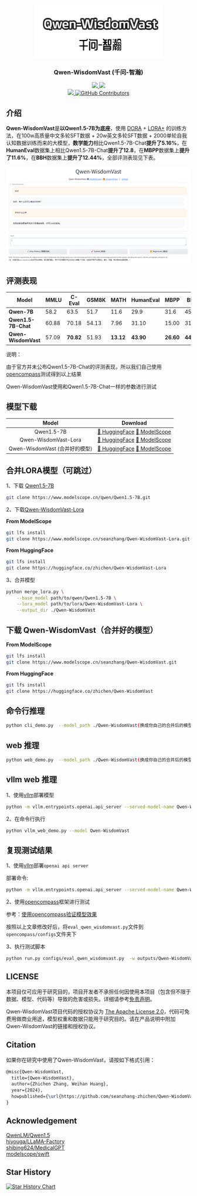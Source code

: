 <p align="center">
<a href='https://huggingface.co/spaces/zhichen'>
<img src='./images/logo.png'>
</a>
</p>

<div align="center">
  <p align="center">
    <h3> Qwen-WisdomVast (千问-智瀚)</h3>

<p align="center">
      <a href='https://huggingface.co/zhichen'>
        <img src='https://img.shields.io/badge/%F0%9F%A4%97%20HuggingFace-Qwen%20WisdomVast-yellow'>
      </a>
      <a href='https://modelscope.cn/profile/seanzhang'>
        <img src='https://img.shields.io/badge/🤖 ModelScope-Qwen%20WisdomVast-blue'>
      </a>
      <br>
      <a href=href="https://github.com/seanzhang-zhichen/Qwen-WisdomVast/stargazers">
        <img src="https://img.shields.io/github/stars/seanzhang-zhichen/Qwen-WisdomVast?color=ccf">
      </a>
      <a href="https://github.com/seanzhang-zhichen/Qwen-WisdomVast/blob/main/LICENSE">
        <img alt="GitHub Contributors" src="https://img.shields.io/badge/license-Apache%202.0-blue.svg" />
      </a>
</p>
</div>


## 介绍

**Qwen-WisdomVast**是**以Qwen1.5-7B为底座**，使用 [DORA](https://arxiv.org/pdf/2402.09353.pdf) + [LORA+](https://arxiv.org/pdf/2402.12354.pdf) 的训练方法，在100w高质量中文多轮SFT数据 + 20w英文多轮SFT数据 + 2000单轮自我认知数据训练而来的大模型，**数学能力**相比Qwen1.5-7B-Chat**提升了5.16%**，在**HumanEval**数据集上相比Qwen1.5-7B-Chat**提升了12.8**，在**MBPP**数据集上**提升了11.6%**，在**BBH**数据集上**提升了12.44%**，全部评测表现见下表。

![DEMO](./images/image.png)

## 评测表现

| Model             | MMLU  | C-Eval | GSM8K | MATH  | HumanEval | MBPP  | BBH   |
|-------------------|-------|--------|-------|-------|-----------|-------|-------|
| **Qwen-7B**	        | 58.2	| 63.5	 | 51.7	 | 11.6	 | 29.9	     | 31.6	 | 45.0  |
| **Qwen1.5-7B-Chat**   | 60.88 | 70.18  | 54.13 | 7.96  | 31.10     | 15.00 | 31.67 |
| **Qwen-WisdomVast**   | 57.09 | **70.82**  | 51.93 | **13.12** | **43.90**     | **26.60** | **44.11** |

说明：

由于官方并未公布Qwen1.5-7B-Chat的评测表现，所以我们自己使用[opencompass](https://github.com/open-compass/opencompass)测试得到以上结果

Qwen-WisdomVast使用和Qwen1.5-7B-Chat一样的参数进行测试

## 模型下载

| Model             | Download  |
|:-------------------:|:-----------:|
| Qwen1.5-7B        |[ 🤗 HuggingFace](https://huggingface.co/Qwen/Qwen1.5-7B) [  🤖 ModelScope](https://modelscope.cn/models/qwen/Qwen1.5-7B)|
| Qwen-WisdomVast-Lora           |[ 🤗 HuggingFace](https://huggingface.co/zhichen/Qwen-WisdomVast-Lora) [  🤖 ModelScope](https://modelscope.cn/models/seanzhang/Qwen-WisdomVast-Lora)|
| Qwen-WisdomVast (合并好的模型)           |[ 🤗 HuggingFace](https://huggingface.co/zhichen/Qwen-WisdomVast) [  🤖 ModelScope](https://modelscope.cn/models/seanzhang/Qwen-WisdomVast)|



## 合并LORA模型（可跳过）

1、下载 [Qwen1.5-7B](https://modelscope.cn/models/qwen/Qwen1.5-7B)

```bash
git clone https://www.modelscope.cn/qwen/Qwen1.5-7B.git
```

2、下载[Qwen-WisdomVast-Lora](https://www.modelscope.cn/models/seanzhang/Qwen-WisdomVast-Lora)

**From ModelScope**
```bash
git lfs install
git clone https://www.modelscope.cn/seanzhang/Qwen-WisdomVast-Lora.git

```

**From HuggingFace**
```bash
git lfs install
git clone https://huggingface.co/zhichen/Qwen-WisdomVast-Lora
```

3、合并模型

```bash
python merge_lora.py \
    --base_model path/to/qwen/Qwen1.5-7B \
    --lora_model path/to/lora/Qwen-WisdomVast-Lora \
    --output_dir ./Qwen-WisdomVast
```

## 下载 Qwen-WisdomVast（合并好的模型）

**From ModelScope**
```bash
git lfs install
git clone https://www.modelscope.cn/seanzhang/Qwen-WisdomVast.git

```

**From HuggingFace**
```bash
git lfs install
git clone https://huggingface.co/zhichen/Qwen-WisdomVast
```


## 命令行推理

```bash
python cli_demo.py  --model_path ./Qwen-WisdomVast(换成你自己的合并后的模型路径)
```

## web 推理

```bash
python web_demo.py  --model_path ./Qwen-WisdomVast(换成你自己的合并后的模型路径)
```


## vllm web 推理

1、使用[vllm](https://github.com/vllm-project/vllm)部署模型

```bash
python -m vllm.entrypoints.openai.api_server --served-model-name Qwen-WisdomVast --model ./Qwen-WisdomVast(换成你自己的合并后的模型路径)
```

2、在命令行执行

```bash
python vllm_web_demo.py --model Qwen-WisdomVast 
```


## 复现测试结果

1、使用[vllm](https://github.com/vllm-project/vllm)部署`openai api server`

部署命令:

```bash
python -m vllm.entrypoints.openai.api_server --served-model-name Qwen-WisdomVast --model ./Qwen-WisdomVast(换成你自己的合并后的模型路径)
```

2、使用[opencompass](https://github.com/open-compass/opencompass)框架进行测试

参考：[使用opencompass验证模型效果](https://blog.csdn.net/qq_44193969/article/details/134979054)

按照以上文章修改好后，将`eval_qwen_wisdomvast.py`文件到 `opencompass/configs`文件夹下


3、执行测试脚本

```bash
python run.py configs/eval_qwen_wisdomvast.py  -w outputs/Qwen-WisdomVast
```

## LICENSE

本项目仅可应用于研究目的，项目开发者不承担任何因使用本项目（包含但不限于数据、模型、代码等）导致的危害或损失。详细请参考[免责声明](https://github.com/seanzhang-zhichen/Qwen-WisdomVast/blob/main/DISCLAIMER)。

Qwen-WisdomVast项目代码的授权协议为 [The Apache License 2.0](.//LICENSE)，代码可免费用做商业用途，模型权重和数据只能用于研究目的。请在产品说明中附加Qwen-WisdomVast的链接和授权协议。

## Citation

如果你在研究中使用了Qwen-WisdomVast，请按如下格式引用：

```latex
@misc{Qwen-WisdomVast,
  title={Qwen-WisdomVast},
  author={Zhichen Zhang, Weihan Huang},
  year={2024},
  howpublished={\url{https://github.com/seanzhang-zhichen/Qwen-WisdomVast}},
}
```


## Acknowledgement

[QwenLM/Qwen1.5](https://github.com/QwenLM/Qwen1.5)
<br>
[hiyouga/LLaMA-Factory](https://github.com/hiyouga/LLaMA-Factory)
<br>
[shibing624/MedicalGPT](https://github.com/shibing624/MedicalGPT)
<br>
[modelscope/swift](https://github.com/modelscope/swift)

## Star History

[![Star History Chart](https://api.star-history.com/svg?repos=seanzhang-zhichen/Qwen-WisdomVast&type=Date)](https://star-history.com/#seanzhang-zhichen/Qwen-WisdomVast&Date)